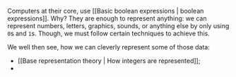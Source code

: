 Computers at their core, use [[Basic boolean expressions | boolean expressions]]. Why? They are enough to represent anything: we can represent numbers, letters, graphics, sounds, or anything else by only using ``0``s and ``1``s. Though, we must follow certain techniques to achieve this.

We well then see, how we can cleverly represent some of those data:
- [[Base representation theory | How integers are represented]];
- 

